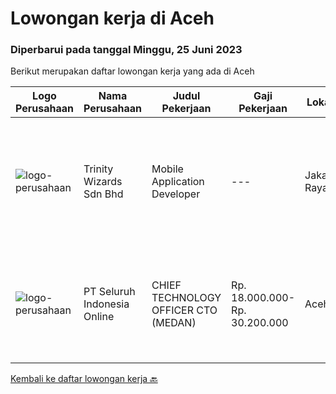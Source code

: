 
  # Lowongan kerja di Aceh

  ### Diperbarui pada tanggal Minggu, 25 Juni 2023

  Berikut merupakan daftar lowongan kerja yang ada di Aceh

  |Logo Perusahaan | Nama Perusahaan | Judul Pekerjaan | Gaji Pekerjaan | Lokasi | Deskripsi | Tanggal diunggah | Pranala |
  | -------------- | --------------- | --------------- | --------- | --------- | -------------- | ------- | ----------- |
  |![logo-perusahaan](https://image-service-cdn.seek.com.au/cfe05f28dbf142b84128ef993563f57445f28dbd/ee4dce1061f3f616224767ad58cb2fc751b8d2dc)|Trinity Wizards Sdn Bhd|Mobile Application Developer|---|Jakarta Raya|Job Purpose Responsible to design or re-design, developing, testing and implementing complex Mobile software programs and applications and providing...|Rabu, 21 Juni 2023|https://www.jobstreet.co.id/id/job/mobile-application-developer-5433413/origin/my?token=0~c6e29230-f091-4cec-b900-689e531580cb&sectionRank=1&jobId=jobstreet-my-job-5433413|
|![logo-perusahaan](https://image-service-cdn.seek.com.au/c768f0670f8f8212da7de609b6af9d0b2e5134cc/ee4dce1061f3f616224767ad58cb2fc751b8d2dc)|PT Seluruh Indonesia Online|CHIEF TECHNOLOGY OFFICER CTO (MEDAN)|Rp. 18.000.000-Rp. 30.200.000|Aceh|Memiliki pengalaman leadership sebagai Manager sebelumnya.Back End Engineer1. Memiliki pengalaman dalam membangun RESTful APIs2. Menguasai bahasa...|Senin, 29 Mei 2023|https://www.jobstreet.co.id/id/job/chief-technology-officer-cto-medan-4350731?token=0~c6e29230-f091-4cec-b900-689e531580cb&sectionRank=2&jobId=jobstreet-id-job-4350731|


  [Kembali ke daftar lowongan kerja 🔙](../README.md#daftar-lowongan-kerja)
  